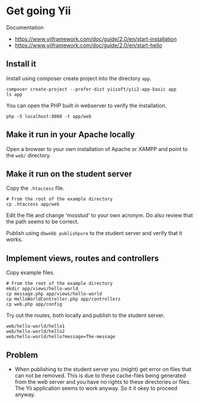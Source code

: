 Get going Yii
====================

Documentation

* https://www.yiiframework.com/doc/guide/2.0/en/start-installation
* https://www.yiiframework.com/doc/guide/2.0/en/start-hello



Install it
-----------------------

Install using composer create project into the directory `app`.

```
composer create-project --prefer-dist yiisoft/yii2-app-basic app
ls app
```

You can open the PHP built in webserver to verify the installation.

```
php -S localhost:8080 -t app/web
```



Make it run in your Apache locally
-----------------------

Open a browser to your own installation of Apache or XAMPP and point to the `web/` directory.



Make it run on the student server
-----------------------

Copy the `.htaccess` file.

```
# From the root of the example directory
cp .htaccess app/web
```

Edit the file and change 'mosstud' to your own acronym. Do also review that the path seems to be correct.

Publish using `dbwebb publishpure` to the student server and verify that it works.



Implement views, routes and controllers
-----------------------

Copy example files.

```
# From the root of the example directory
mkdir app/views/hello-world
cp message.php app/views/hello-world
cp HelloWorldController.php app/controllers
cp web.php app/config
```

Try out the routes, both locally and publish to the student server.

```
web/hello-world/hello1
web/hello-world/hello2
web/hello-world/hello?message=The-message
```



Problem
-----------------------

* When publishing to the student server you (might) get error on files that can not be removed. This is due to these cache-files being generated from the web server and you have no rights to these directories or files. The Yii application seems to work anyway. So it it okey to proceed anyway.

